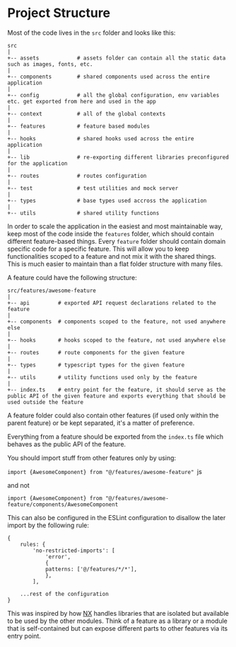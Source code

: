 # Project Structure

Most of the code lives in the `src` folder and looks like this:

```
src
|
+-- assets            # assets folder can contain all the static data such as images, fonts, etc.
|
+-- components        # shared components used across the entire application
|
+-- config            # all the global configuration, env variables etc. get exported from here and used in the app
|
+-- context           # all of the global contexts
|
+-- features          # feature based modules
|
+-- hooks             # shared hooks used across the entire application
|
+-- lib               # re-exporting different libraries preconfigured for the application
|
+-- routes            # routes configuration
|
+-- test              # test utilities and mock server
|
+-- types             # base types used accross the application
|
+-- utils             # shared utility functions
```

In order to scale the application in the easiest and most maintainable way, keep most of the code inside the `features` folder, which should contain different feature-based things. Every `feature` folder should contain domain specific code for a specific feature. This will allow you to keep functionalities scoped to a feature and not mix it with the shared things. This is much easier to maintain than a flat folder structure with many files.

A feature could have the following structure:

```
src/features/awesome-feature
|
+-- api         # exported API request declarations related to the feature
|
+-- components  # components scoped to the feature, not used anywhere else
|
+-- hooks       # hooks scoped to the feature, not used anywhere else
|
+-- routes      # route components for the given feature
|
+-- types       # typescript types for the given feature
|
+-- utils       # utility functions used only by the feature
|
+-- index.ts    # entry point for the feature, it should serve as the public API of the given feature and exports everything that should be used outside the feature
```

A feature folder could also contain other features (if used only within the parent feature) or be kept separated, it's a matter of preference.

Everything from a feature should be exported from the `index.ts` file which behaves as the public API of the feature.

You should import stuff from other features only by using:

`import {AwesomeComponent} from "@/features/awesome-feature" `js

and not

`import {AwesomeComponent} from "@/features/awesome-feature/components/AwesomeComponent`

This can also be configured in the ESLint configuration to disallow the later import by the following rule:

```
{
    rules: {
        'no-restricted-imports': [
            'error',
            {
            patterns: ['@/features/*/*'],
            },
        ],

    ...rest of the configuration
}
```

This was inspired by how [NX](https://nx.dev/) handles libraries that are isolated but available to be used by the other modules. Think of a feature as a library or a module that is self-contained but can expose different parts to other features via its entry point.
